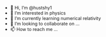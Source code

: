 - 👋 Hi, I’m @hustshy1
- 👀 I’m interested in physics
- 🌱 I’m currently learning numerical relativity
- 💞️ I’m looking to collaborate on ...
- 📫 How to reach me ...

<!---
hustshy1/hustshy1 is a ✨ special ✨ repository because its `README.md` (this file) appears on your GitHub profile.
You can click the Preview link to take a look at your changes.
--->
